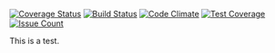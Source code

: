 [![Coverage Status](https://coveralls.io/repos/github/SteveEmmerich/vigilant-parakeet/badge.svg?branch=master)](https://coveralls.io/github/SteveEmmerich/vigilant-parakeet?branch=master) [![Build Status](https://travis-ci.org/SteveEmmerich/vigilant-parakeet.svg?branch=master)](https://travis-ci.org/SteveEmmerich/vigilant-parakeet)
[![Code Climate](https://codeclimate.com/github/SteveEmmerich/vigilant-parakeet/badges/gpa.svg)](https://codeclimate.com/github/SteveEmmerich/vigilant-parakeet)
[![Test Coverage](https://codeclimate.com/github/SteveEmmerich/vigilant-parakeet/badges/coverage.svg)](https://codeclimate.com/github/SteveEmmerich/vigilant-parakeet/coverage)
[![Issue Count](https://codeclimate.com/github/SteveEmmerich/vigilant-parakeet/badges/issue_count.svg)](https://codeclimate.com/github/SteveEmmerich/vigilant-parakeet)

This is a test. 